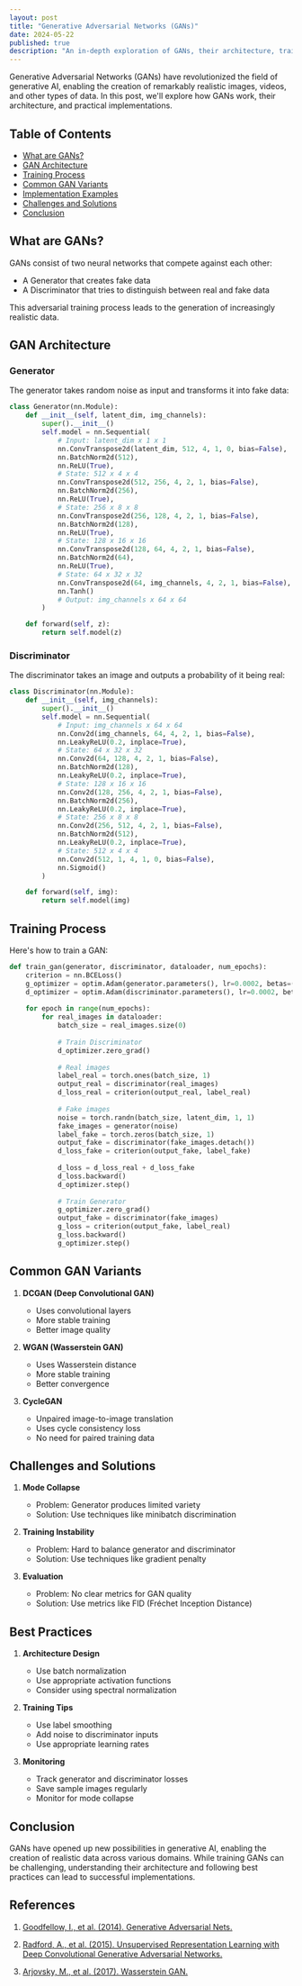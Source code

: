 ```yaml
---
layout: post
title: "Generative Adversarial Networks (GANs)"
date: 2024-05-22
published: true
description: "An in-depth exploration of GANs, their architecture, training process, and applications in generating realistic data."
---
```


Generative Adversarial Networks (GANs) have revolutionized the field of generative AI, enabling the creation of remarkably realistic images, videos, and other types of data. In this post, we'll explore how GANs work, their architecture, and practical implementations.

## Table of Contents

- [What are GANs?](#what-are-gans)
- [GAN Architecture](#gan-architecture)
- [Training Process](#training-process)
- [Common GAN Variants](#common-gan-variants)
- [Implementation Examples](#implementation-examples)
- [Challenges and Solutions](#challenges-and-solutions)
- [Conclusion](#conclusion)

## What are GANs?

GANs consist of two neural networks that compete against each other:
- A Generator that creates fake data
- A Discriminator that tries to distinguish between real and fake data

This adversarial training process leads to the generation of increasingly realistic data.

## GAN Architecture

### Generator
The generator takes random noise as input and transforms it into fake data:

```python
class Generator(nn.Module):
    def __init__(self, latent_dim, img_channels):
        super().__init__()
        self.model = nn.Sequential(
            # Input: latent_dim x 1 x 1
            nn.ConvTranspose2d(latent_dim, 512, 4, 1, 0, bias=False),
            nn.BatchNorm2d(512),
            nn.ReLU(True),
            # State: 512 x 4 x 4
            nn.ConvTranspose2d(512, 256, 4, 2, 1, bias=False),
            nn.BatchNorm2d(256),
            nn.ReLU(True),
            # State: 256 x 8 x 8
            nn.ConvTranspose2d(256, 128, 4, 2, 1, bias=False),
            nn.BatchNorm2d(128),
            nn.ReLU(True),
            # State: 128 x 16 x 16
            nn.ConvTranspose2d(128, 64, 4, 2, 1, bias=False),
            nn.BatchNorm2d(64),
            nn.ReLU(True),
            # State: 64 x 32 x 32
            nn.ConvTranspose2d(64, img_channels, 4, 2, 1, bias=False),
            nn.Tanh()
            # Output: img_channels x 64 x 64
        )

    def forward(self, z):
        return self.model(z)
```

### Discriminator
The discriminator takes an image and outputs a probability of it being real:

```python
class Discriminator(nn.Module):
    def __init__(self, img_channels):
        super().__init__()
        self.model = nn.Sequential(
            # Input: img_channels x 64 x 64
            nn.Conv2d(img_channels, 64, 4, 2, 1, bias=False),
            nn.LeakyReLU(0.2, inplace=True),
            # State: 64 x 32 x 32
            nn.Conv2d(64, 128, 4, 2, 1, bias=False),
            nn.BatchNorm2d(128),
            nn.LeakyReLU(0.2, inplace=True),
            # State: 128 x 16 x 16
            nn.Conv2d(128, 256, 4, 2, 1, bias=False),
            nn.BatchNorm2d(256),
            nn.LeakyReLU(0.2, inplace=True),
            # State: 256 x 8 x 8
            nn.Conv2d(256, 512, 4, 2, 1, bias=False),
            nn.BatchNorm2d(512),
            nn.LeakyReLU(0.2, inplace=True),
            # State: 512 x 4 x 4
            nn.Conv2d(512, 1, 4, 1, 0, bias=False),
            nn.Sigmoid()
        )

    def forward(self, img):
        return self.model(img)
```

## Training Process

Here's how to train a GAN:

```python
def train_gan(generator, discriminator, dataloader, num_epochs):
    criterion = nn.BCELoss()
    g_optimizer = optim.Adam(generator.parameters(), lr=0.0002, betas=(0.5, 0.999))
    d_optimizer = optim.Adam(discriminator.parameters(), lr=0.0002, betas=(0.5, 0.999))
    
    for epoch in range(num_epochs):
        for real_images in dataloader:
            batch_size = real_images.size(0)
            
            # Train Discriminator
            d_optimizer.zero_grad()
            
            # Real images
            label_real = torch.ones(batch_size, 1)
            output_real = discriminator(real_images)
            d_loss_real = criterion(output_real, label_real)
            
            # Fake images
            noise = torch.randn(batch_size, latent_dim, 1, 1)
            fake_images = generator(noise)
            label_fake = torch.zeros(batch_size, 1)
            output_fake = discriminator(fake_images.detach())
            d_loss_fake = criterion(output_fake, label_fake)
            
            d_loss = d_loss_real + d_loss_fake
            d_loss.backward()
            d_optimizer.step()
            
            # Train Generator
            g_optimizer.zero_grad()
            output_fake = discriminator(fake_images)
            g_loss = criterion(output_fake, label_real)
            g_loss.backward()
            g_optimizer.step()
```

## Common GAN Variants

1. **DCGAN (Deep Convolutional GAN)**
   - Uses convolutional layers
   - More stable training
   - Better image quality

2. **WGAN (Wasserstein GAN)**
   - Uses Wasserstein distance
   - More stable training
   - Better convergence

3. **CycleGAN**
   - Unpaired image-to-image translation
   - Uses cycle consistency loss
   - No need for paired training data

## Challenges and Solutions

1. **Mode Collapse**
   - Problem: Generator produces limited variety
   - Solution: Use techniques like minibatch discrimination

2. **Training Instability**
   - Problem: Hard to balance generator and discriminator
   - Solution: Use techniques like gradient penalty

3. **Evaluation**
   - Problem: No clear metrics for GAN quality
   - Solution: Use metrics like FID (Fréchet Inception Distance)

## Best Practices

1. **Architecture Design**
   - Use batch normalization
   - Use appropriate activation functions
   - Consider using spectral normalization

2. **Training Tips**
   - Use label smoothing
   - Add noise to discriminator inputs
   - Use appropriate learning rates

3. **Monitoring**
   - Track generator and discriminator losses
   - Save sample images regularly
   - Monitor for mode collapse

## Conclusion

GANs have opened up new possibilities in generative AI, enabling the creation of realistic data across various domains. While training GANs can be challenging, understanding their architecture and following best practices can lead to successful implementations.

## References

1. [Goodfellow, I., et al. (2014). Generative Adversarial Nets.](https://papers.nips.cc/paper/5423-generative-adversarial-nets)

2. [Radford, A., et al. (2015). Unsupervised Representation Learning with Deep Convolutional Generative Adversarial Networks.](https://arxiv.org/abs/1511.06434)

3. [Arjovsky, M., et al. (2017). Wasserstein GAN.](https://arxiv.org/abs/1701.07875) 